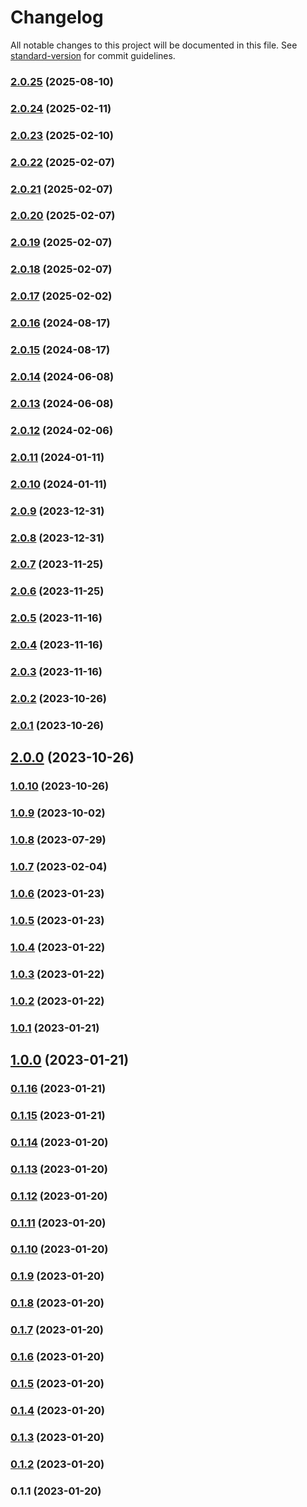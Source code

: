 # Changelog

All notable changes to this project will be documented in this file. See [standard-version](https://github.com/conventional-changelog/standard-version) for commit guidelines.

### [2.0.25](https://github.com/florin-chelaru/music-with-susanna/compare/v2.0.24...v2.0.25) (2025-08-10)

### [2.0.24](https://github.com/florin-chelaru/music-with-susanna/compare/v2.0.23...v2.0.24) (2025-02-11)

### [2.0.23](https://github.com/florin-chelaru/music-with-susanna/compare/v2.0.22...v2.0.23) (2025-02-10)

### [2.0.22](https://github.com/florin-chelaru/music-with-susanna/compare/v2.0.21...v2.0.22) (2025-02-07)

### [2.0.21](https://github.com/florin-chelaru/music-with-susanna/compare/v2.0.20...v2.0.21) (2025-02-07)

### [2.0.20](https://github.com/florin-chelaru/music-with-susanna/compare/v2.0.19...v2.0.20) (2025-02-07)

### [2.0.19](https://github.com/florin-chelaru/music-with-susanna/compare/v2.0.18...v2.0.19) (2025-02-07)

### [2.0.18](https://github.com/florin-chelaru/music-with-susanna/compare/v2.0.17...v2.0.18) (2025-02-07)

### [2.0.17](https://github.com/florin-chelaru/music-with-susanna/compare/v2.0.16...v2.0.17) (2025-02-02)

### [2.0.16](https://github.com/florin-chelaru/music-with-susanna/compare/v2.0.15...v2.0.16) (2024-08-17)

### [2.0.15](https://github.com/florin-chelaru/music-with-susanna/compare/v2.0.14...v2.0.15) (2024-08-17)

### [2.0.14](https://github.com/florin-chelaru/music-with-susanna/compare/v2.0.13...v2.0.14) (2024-06-08)

### [2.0.13](https://github.com/florin-chelaru/music-with-susanna/compare/v2.0.12...v2.0.13) (2024-06-08)

### [2.0.12](https://github.com/florin-chelaru/music-with-susanna/compare/v2.0.11...v2.0.12) (2024-02-06)

### [2.0.11](https://github.com/florin-chelaru/music-with-susanna/compare/v2.0.10...v2.0.11) (2024-01-11)

### [2.0.10](https://github.com/florin-chelaru/music-with-susanna/compare/v2.0.9...v2.0.10) (2024-01-11)

### [2.0.9](https://github.com/florin-chelaru/music-with-susanna/compare/v2.0.8...v2.0.9) (2023-12-31)

### [2.0.8](https://github.com/florin-chelaru/music-with-susanna/compare/v2.0.7...v2.0.8) (2023-12-31)

### [2.0.7](https://github.com/florin-chelaru/music-with-susanna/compare/v2.0.6...v2.0.7) (2023-11-25)

### [2.0.6](https://github.com/florin-chelaru/music-with-susanna/compare/v2.0.5...v2.0.6) (2023-11-25)

### [2.0.5](https://github.com/florin-chelaru/music-with-susanna/compare/v2.0.4...v2.0.5) (2023-11-16)

### [2.0.4](https://github.com/florin-chelaru/music-with-susanna/compare/v2.0.3...v2.0.4) (2023-11-16)

### [2.0.3](https://github.com/florin-chelaru/music-with-susanna/compare/v2.0.2...v2.0.3) (2023-11-16)

### [2.0.2](https://github.com/florin-chelaru/music-with-susanna/compare/v2.0.1...v2.0.2) (2023-10-26)

### [2.0.1](https://github.com/florin-chelaru/music-with-susanna/compare/v2.0.0...v2.0.1) (2023-10-26)

## [2.0.0](https://github.com/florin-chelaru/music-with-susanna/compare/v1.0.10...v2.0.0) (2023-10-26)

### [1.0.10](https://github.com/florin-chelaru/music-with-susanna/compare/v1.0.9...v1.0.10) (2023-10-26)

### [1.0.9](https://github.com/florin-chelaru/music-with-susanna/compare/v1.0.8...v1.0.9) (2023-10-02)

### [1.0.8](https://github.com/florin-chelaru/music-with-susanna/compare/v1.0.7...v1.0.8) (2023-07-29)

### [1.0.7](https://github.com/florin-chelaru/music-with-susanna/compare/v1.0.6...v1.0.7) (2023-02-04)

### [1.0.6](https://github.com/florin-chelaru/music-with-susanna/compare/v1.0.5...v1.0.6) (2023-01-23)

### [1.0.5](https://github.com/florin-chelaru/music-with-susanna/compare/v1.0.4...v1.0.5) (2023-01-23)

### [1.0.4](https://github.com/florin-chelaru/music-with-susanna/compare/v1.0.3...v1.0.4) (2023-01-22)

### [1.0.3](https://github.com/florin-chelaru/music-with-susanna/compare/v1.0.2...v1.0.3) (2023-01-22)

### [1.0.2](https://github.com/florin-chelaru/music-with-susanna/compare/v1.0.1...v1.0.2) (2023-01-22)

### [1.0.1](https://github.com/florin-chelaru/music-with-susanna/compare/v1.0.0...v1.0.1) (2023-01-21)

## [1.0.0](https://github.com/florin-chelaru/music-with-susanna/compare/v0.1.16...v1.0.0) (2023-01-21)

### [0.1.16](https://github.com/florin-chelaru/music-with-susanna/compare/v0.1.15...v0.1.16) (2023-01-21)

### [0.1.15](https://github.com/florin-chelaru/music-with-susanna/compare/v0.1.14...v0.1.15) (2023-01-21)

### [0.1.14](https://github.com/florin-chelaru/music-with-susanna/compare/v0.1.13...v0.1.14) (2023-01-20)

### [0.1.13](https://github.com/florin-chelaru/music-with-susanna/compare/v0.1.12...v0.1.13) (2023-01-20)

### [0.1.12](https://github.com/florin-chelaru/music-with-susanna/compare/v0.1.11...v0.1.12) (2023-01-20)

### [0.1.11](https://github.com/florin-chelaru/music-with-susanna/compare/v0.1.10...v0.1.11) (2023-01-20)

### [0.1.10](https://github.com/florin-chelaru/music-with-susanna/compare/v0.1.9...v0.1.10) (2023-01-20)

### [0.1.9](https://github.com/florin-chelaru/music-with-susanna/compare/v0.1.8...v0.1.9) (2023-01-20)

### [0.1.8](https://github.com/florin-chelaru/music-with-susanna/compare/v0.1.7...v0.1.8) (2023-01-20)

### [0.1.7](https://github.com/florin-chelaru/music-with-susanna/compare/v0.1.6...v0.1.7) (2023-01-20)

### [0.1.6](https://github.com/florin-chelaru/music-with-susanna/compare/v0.1.5...v0.1.6) (2023-01-20)

### [0.1.5](https://github.com/florin-chelaru/music-with-susanna/compare/v0.1.4...v0.1.5) (2023-01-20)

### [0.1.4](https://github.com/florin-chelaru/music-with-susanna/compare/v0.1.3...v0.1.4) (2023-01-20)

### [0.1.3](https://github.com/florin-chelaru/music-with-susanna/compare/v0.1.2...v0.1.3) (2023-01-20)

### [0.1.2](https://github.com/florin-chelaru/music-with-susanna/compare/v0.1.1...v0.1.2) (2023-01-20)

### 0.1.1 (2023-01-20)
